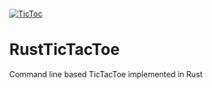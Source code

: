 [![TicToc](https://github.com/rherrmannr/RustTicTacToe/actions/workflows/rust.yml/badge.svg)](https://github.com/rherrmannr/RustTicTacToe/actions/workflows/rust.yml)
# RustTicTacToe
Command line based TicTacToe implemented in Rust
